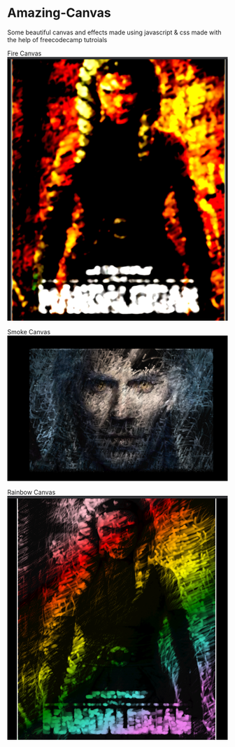 # Amazing-Canvas

Some beautiful canvas and effects made using javascript & css made with the help of freecodecamp tutroials


Fire Canvas
<img src = "Images/Fire.png" >


Smoke Canvas
<img src = "Images/smoke.png">


Rainbow Canvas  
<img src = "Images/rainbow.png">
